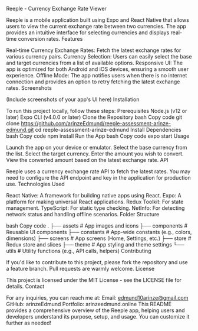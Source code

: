 Reeple - Currency Exchange Rate Viewer

Reeple is a mobile application built using Expo and React Native that allows users to view the current exchange rate between two currencies. The app provides an intuitive interface for selecting currencies and displays real-time conversion rates.
Features

Real-time Currency Exchange Rates: Fetch the latest exchange rates for various currency pairs.
Currency Selection: Users can easily select the base and target currencies from a list of available options.
Responsive UI: The app is optimized for both Android and iOS devices, ensuring a smooth user experience.
Offline Mode: The app notifies users when there is no internet connection and provides an option to retry fetching the latest exchange rates.
Screenshots

(Include screenshots of your app's UI here)
Installation

To run this project locally, follow these steps:
Prerequisites
Node.js (v12 or later)
Expo CLI (v4.0.0 or later)
Clone the Repository
bash
Copy code
git clone https://github.com/arinzeEdmund/reeple-assessment-arinze-edmund.git
cd reeple-assessment-arinze-edmund
Install Dependencies
bash
Copy code
npm install
Run the App
bash
Copy code
expo start
Usage

Launch the app on your device or emulator.
Select the base currency from the list.
Select the target currency.
Enter the amount you wish to convert.
View the converted amount based on the latest exchange rate.
API

Reeple uses a currency exchange rate API to fetch the latest rates. You may need to configure the API endpoint and key in the application for production use.
Technologies Used

React Native: A framework for building native apps using React.
Expo: A platform for making universal React applications.
Redux Toolkit: For state management.
TypeScript: For static type checking.
NetInfo: For detecting network status and handling offline scenarios.
Folder Structure

bash
Copy code
.
├── assets          # App images and icons
├── components      # Reusable UI components
├── constants       # App-wide constants (e.g., colors, dimensions)
├── screens         # App screens (Home, Settings, etc.)
├── store           # Redux store and slices
├── theme           # App styling and theme settings
└── utils           # Utility functions (e.g., API calls, helpers)
Contributing

If you'd like to contribute to this project, please fork the repository and use a feature branch. Pull requests are warmly welcome.
License

This project is licensed under the MIT License - see the LICENSE file for details.
Contact

For any inquiries, you can reach me at:
Email: edmund10arinze@gmail.com
GitHub: arinzeEdmund
Portfolio: arinzeedmund.online
This README provides a comprehensive overview of the Reeple app, helping users and developers understand its purpose, setup, and usage. You can customize it further as needed!






